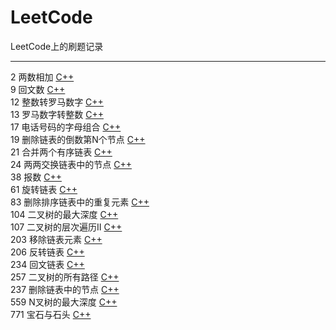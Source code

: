 # LeetCode
LeetCode上的刷题记录

----
2 两数相加 [C++](./C++/2两数相加.md)  
9 回文数 [C++](./C++/9回文数.md)  
12 整数转罗马数字 [C++](./C++/12整数转罗马数字.md)  
13 罗马数字转整数 [C++](./C++/13罗马数字转整数.md)  
17 电话号码的字母组合 [C++](./C++/17电话号码的字母组合.md)  
19 删除链表的倒数第N个节点 [C++](./C++/19删除链表的倒数第N个节点.md)  
21 合并两个有序链表 [C++](./C++/21合并两个有序链表.md)  
24 两两交换链表中的节点 [C++](./C++/24两两交换链表中的节点.md)  
38 报数 [C++](./C++/38报数.md)  
61 旋转链表 [C++](./C++/61旋转链表.md)  
83 删除排序链表中的重复元素 [C++](./C++/83删除排序链表中的重复元素.md)  
104 二叉树的最大深度 [C++](./C++/104二叉树的最大深度.md)  
107 二叉树的层次遍历II [C++](./C++/107二叉树的层次遍历II.md)  
203 移除链表元素 [C++](./C++/203移除链表元素.md)  
206 反转链表 [C++](./C++/206反转链表.md)  
234 回文链表 [C++](./C++/234回文链表.md)  
257 二叉树的所有路径 [C++](./C++/257二叉树的所有路径.md)  
237 删除链表中的节点 [C++](./C++/237删除链表中的节点.md)  
559 N叉树的最大深度 [C++](./C++/559N叉树的最大深度.md)  
771 宝石与石头 [C++](./C++/771宝石与石头.md)  